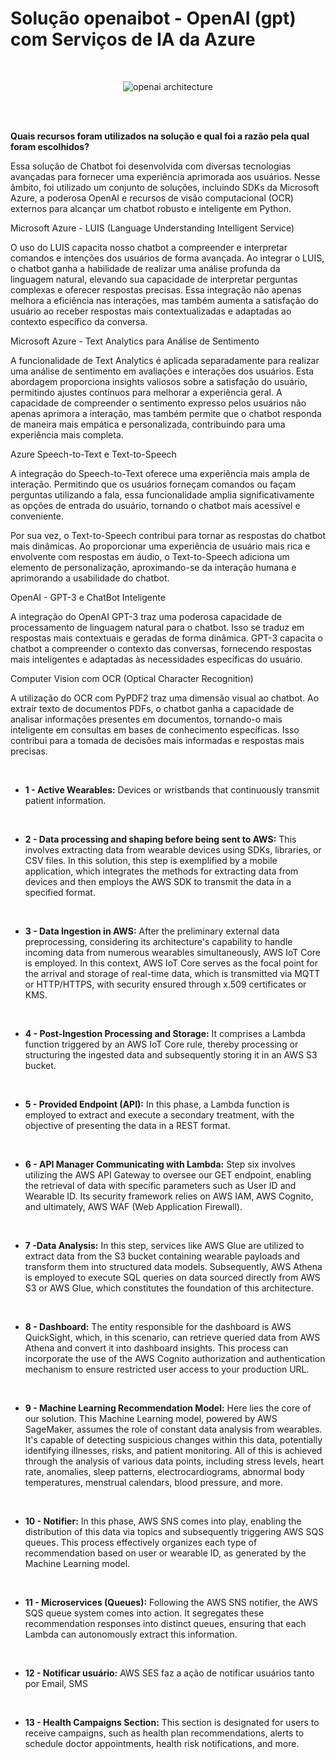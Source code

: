 # Solução openaibot - OpenAI (gpt) com Serviços de IA da Azure 

<br> 

<div align="center">

![openai architecture](https://github.com/arthurmeirelessm/openaibot-dev/assets/78212769/afc52efd-98e5-4c15-8bf5-279b5916ba61)


</div>

<br> 

<br> 


**Quais recursos foram utilizados na solução e qual foi a razão pela qual foram escolhidos?**

Essa solução de Chatbot foi desenvolvida com diversas tecnologias avançadas para fornecer uma experiência aprimorada aos usuários. Nesse âmbito, foi utilizado um conjunto de soluções, incluindo SDKs da Microsoft Azure, a poderosa OpenAI e recursos de visão computacional (OCR) externos para alcançar um chatbot robusto e inteligente em Python.


Microsoft Azure - LUIS (Language Understanding Intelligent Service)

O uso do LUIS capacita nosso chatbot a compreender e interpretar comandos e intenções dos usuários de forma avançada. Ao integrar o LUIS, o chatbot ganha a habilidade de realizar uma análise profunda da linguagem natural, elevando sua capacidade de interpretar perguntas complexas e oferecer respostas precisas. Essa integração não apenas melhora a eficiência nas interações, mas também aumenta a satisfação do usuário ao receber respostas mais contextualizadas e adaptadas ao contexto específico da conversa.

Microsoft Azure - Text Analytics para Análise de Sentimento

A funcionalidade de Text Analytics é aplicada separadamente para realizar uma análise de sentimento em avaliações e interações dos usuários. Esta abordagem proporciona insights valiosos sobre a satisfação do usuário, permitindo ajustes contínuos para melhorar a experiência geral. A capacidade de compreender o sentimento expresso pelos usuários não apenas aprimora a interação, mas também permite que o chatbot responda de maneira mais empática e personalizada, contribuindo para uma experiência mais completa.

Azure Speech-to-Text e Text-to-Speech

A integração do Speech-to-Text oferece uma experiência mais ampla de interação. Permitindo que os usuários forneçam comandos ou façam perguntas utilizando a fala, essa funcionalidade amplia significativamente as opções de entrada do usuário, tornando o chatbot mais acessível e conveniente.

Por sua vez, o Text-to-Speech contribui para tornar as respostas do chatbot mais dinâmicas. Ao proporcionar uma experiência de usuário mais rica e envolvente com respostas em áudio, o Text-to-Speech adiciona um elemento de personalização, aproximando-se da interação humana e aprimorando a usabilidade do chatbot.

OpenAI - GPT-3 e ChatBot Inteligente

A integração do OpenAI GPT-3 traz uma poderosa capacidade de processamento de linguagem natural para o chatbot. Isso se traduz em respostas mais contextuais e geradas de forma dinâmica. GPT-3 capacita o chatbot a compreender o contexto das conversas, fornecendo respostas mais inteligentes e adaptadas às necessidades específicas do usuário.

Computer Vision com OCR (Optical Character Recognition)

A utilização do OCR com PyPDF2 traz uma dimensão visual ao chatbot. Ao extrair texto de documentos PDFs, o chatbot ganha a capacidade de analisar informações presentes em documentos, tornando-o mais inteligente em consultas em bases de conhecimento específicas. Isso contribui para a tomada de decisões mais informadas e respostas mais precisas.

<br> 

* **1 - Active Wearables:** Devices or wristbands that continuously transmit patient information.

<br> 

* **2 - Data processing and shaping before being sent to AWS:** This involves extracting data from wearable devices using SDKs, libraries, or CSV files. In this solution, this step is exemplified by a mobile application, which integrates the methods for extracting data from devices and then employs the AWS SDK to transmit the data in a specified format.

<br> 

* **3 - Data Ingestion in AWS:** After the preliminary external data preprocessing, considering its architecture's capability to handle incoming data from numerous wearables simultaneously, AWS IoT Core is employed. In this context, AWS IoT Core serves as the focal point for the arrival and storage of real-time data, which is transmitted via MQTT or HTTP/HTTPS, with security ensured through x.509 certificates or KMS.
<br> 
  
* **4 - Post-Ingestion Processing and Storage:** It comprises a Lambda function triggered by an AWS IoT Core rule, thereby processing or structuring the ingested data and subsequently storing it in an AWS S3 bucket.

<br> 

* **5 - Provided Endpoint (API):** In this phase, a Lambda function is employed to extract and execute a secondary treatment, with the objective of presenting the data in a REST format.

<br> 

* **6 - API Manager Communicating with Lambda:** Step six involves utilizing the AWS API Gateway to oversee our GET endpoint, enabling the retrieval of data with specific parameters such as User ID and Wearable ID. Its security framework relies on AWS IAM, AWS Cognito, and ultimately, AWS WAF (Web Application Firewall).

<br> 

* **7 -Data Analysis:** In this step, services like AWS Glue are utilized to extract data from the S3 bucket containing wearable payloads and transform them into structured data models. Subsequently, AWS Athena is employed to execute SQL queries on data sourced directly from AWS S3 or AWS Glue, which constitutes the foundation of this architecture.
<br> 

* **8 - Dashboard:** The entity responsible for the dashboard is AWS QuickSight, which, in this scenario, can retrieve queried data from AWS Athena and convert it into dashboard insights. This process can incorporate the use of the AWS Cognito authorization and authentication mechanism to ensure restricted user access to your production URL. 

<br> 

* **9 - Machine Learning Recommendation Model:** Here lies the core of our solution. This Machine Learning model, powered by AWS SageMaker, assumes the role of constant data analysis from wearables. It's capable of detecting suspicious changes within this data, potentially identifying illnesses, risks, and patient monitoring. All of this is achieved through the analysis of various data points, including stress levels, heart rate, anomalies, sleep patterns, electrocardiograms, abnormal body temperatures, menstrual calendars, blood pressure, and more.

<br> 

* **10 - Notifier:** In this phase, AWS SNS comes into play, enabling the distribution of this data via topics and subsequently triggering AWS SQS queues. This process effectively organizes each type of recommendation based on user or wearable ID, as generated by the Machine Learning model.

<br> 

* **11 - Microservices (Queues):** Following the AWS SNS notifier, the AWS SQS queue system comes into action. It segregates these recommendation responses into distinct queues, ensuring that each Lambda can autonomously extract this information.

<br> 

* **12 - Notificar usuário:** AWS SES faz a ação de notificar usuários tanto por Email, SMS

<br> 

* **13 - Health Campaigns Section:** This section is designated for users to receive campaigns, such as health plan recommendations, alerts to schedule doctor appointments, health risk notifications, and more.     
